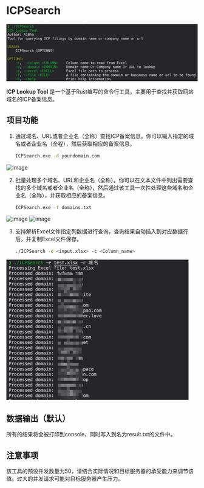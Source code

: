 # ICPSearch
![image-20250310152754822](./README.assets/image-20250310152754822.png)

**ICP Lookup Tool** 是一个基于Rust编写的命令行工具，主要用于查找并获取网站域名的ICP备案信息。

## 项目功能

1. 通过域名、URL或者企业名（全称）查找ICP备案信息。你可以输入指定的域名或者企业名（全程），然后获取相应的备案信息。

   ```bash
   ICPSearch.exe -d yourdomain.com
   ```
![image](https://github.com/A10ha/ICPSearch/assets/60035496/ab51e053-fc2c-4736-9ddc-a59fa87ae734)

2. 批量处理多个域名、URL和企业名（全称）。你可以在文本文件中列出需要查找的多个域名或者企业名（全称），然后通过该工具一次性处理这些域名和企业名（全称），并获取相应的备案信息。

   ```bash
   ICPSearch.exe -f domains.txt
   ```
![image](https://github.com/A10ha/ICPSearch/assets/60035496/b4237cf1-af88-40cf-9b42-e96d23ee6e37)
![image](https://github.com/A10ha/ICPSearch/assets/60035496/f83b1206-4da1-43fd-9109-a6e3361fc7f6)

3. 支持解析Excel文件指定列数据进行查询，查询结果自动插入到对应数据行后，并复制Excel文件保存。

   ```bash
   ./ICPSearch -e <input.xlsx> -c <Column_name>
   ```

![image-20250310155141048](./README.assets/image-20250310155141048.png)

## 数据输出（默认）

所有的结果将会被打印到console，同时写入到名为result.txt的文件中。

## 注意事项

该工具的预设并发数量为50，请结合实际情况和目标服务器的承受能力来调节该值。过大的并发请求可能对目标服务器产生压力。
